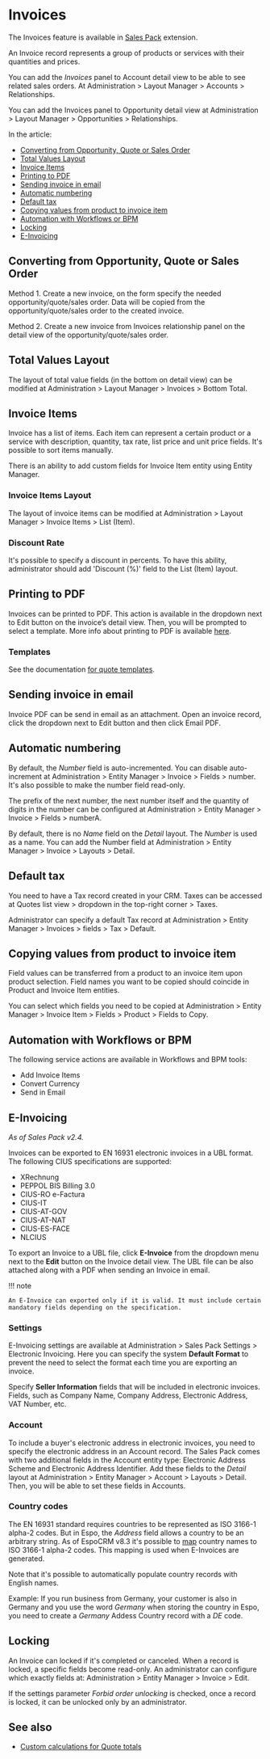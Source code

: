 # Invoices

The Invoices feature is available in [Sales Pack](https://www.espocrm.com/extensions/sales-pack/) extension.

An Invoice record represents a group of products or services with their quantities and prices.

You can add the *Invoices* panel to Account detail view to be able to see related sales orders. At Administration > Layout Manager > Accounts > Relationships.

You can add the Invoices panel to Opportunity detail view at Administration > Layout Manager > Opportunities > Relationships.

In the article:

* [Converting from Opportunity, Quote or Sales Order](#converting-from-opportunity-quote-or-sales-order)
* [Total Values Layout](#total-values-layout)
* [Invoice Items](#invoice-items)
* [Printing to PDF](#printing-to-pdf)
* [Sending invoice in email](#sending-invoice-in-email)
* [Automatic numbering](#automatic-numbering)
* [Default tax](#default-tax)
* [Copying values from product to invoice item](#copying-values-from-product-to-invoice-item)
* [Automation with Workflows or BPM](#automation-with-workflows-or-bpm)
* [Locking](#locking)
* [E-Invoicing](#e-invoicing)

## Converting from Opportunity, Quote or Sales Order

Method 1. Create a new invoice, on the form specify the needed opportunity/quote/sales order. Data will be copied from the opportunity/quote/sales order to the created invoice.

Method 2. Create a new invoice from Invoices relationship panel on the detail view of the opportunity/quote/sales order.

## Total Values Layout

The layout of total value fields (in the bottom on detail view) can be modified at Administration > Layout Manager > Invoices > Bottom Total.

## Invoice Items

Invoice has a list of items. Each item can represent a certain product or a service with description, quantity, tax rate, list price and unit price fields. It's possible to sort items manually.

There is an ability to add custom fields for Invoice Item entity using Entity Manager.

### Invoice Items Layout

The layout of invoice items can be modified at Administration > Layout Manager > Invoice Items > List (Item).

### Discount Rate

It's possible to specify a discount in percents. To have this ability, administrator should add 'Discount (%)' field to the List (Item) layout.

## Printing to PDF

Invoices can be printed to PDF. This action is available in the dropdown next to Edit button on the invoice’s detail view. Then, you will be prompted to select a template. More info about printing to PDF is available [here](printing-to-pdf.md).

### Templates

See the documentation [for quote templates](quotes.md#templates).

## Sending invoice in email

Invoice PDF can be send in email as an attachment. Open an invoice record, click the dropdown next to Edit button and then click Email PDF.

## Automatic numbering

By default, the *Number* field is auto-incremented. You can disable auto-increment at Administration > Entity Manager > Invoice > Fields > number. It's also possible to make the number field read-only.

The prefix of the next number, the next number itself and the quantity of digits in the number can be configured at Administration > Entity Manager > Invoice > Fields > numberA.

By default, there is no *Name* field on the *Detail* layout. The *Number* is used as a name. You can add the Number field at Administration > Entity Manager > Invoice > Layouts > Detail.

## Default tax

You need to have a Tax record created in your CRM. Taxes can be accessed at Quotes list view > dropdown in the top-right corner > Taxes.

Administrator can specify a default Tax record at Administration > Entity Manager > Invoices > fields > Tax > Default.

## Copying values from product to invoice item

Field values can be transferred from a product to an invoice item upon product selection. Field names you want to be copied should coincide in Product and Invoice Item entities.

You can select which fields you need to be copied at Administration > Entity Manager > Invoice Item > Fields > Product > Fields to Copy.

## Automation with Workflows or BPM

The following service actions are available in Workflows and BPM tools:

* Add Invoice Items
* Convert Currency
* Send in Email

## E-Invoicing

*As of Sales Pack v2.4.*

Invoices can be exported to EN 16931 electronic invoices in a UBL format. The following CIUS specifications are supported:

* XRechnung
* PEPPOL BIS Billing 3.0
* CIUS-RO e-Factura
* CIUS-IT
* CIUS-AT-GOV
* CIUS-AT-NAT
* CIUS-ES-FACE
* NLCIUS

To export an Invoice to a UBL file, click **E-Invoice** from the dropdown menu next to the **Edit** button on the Invoice detail view. The UBL file can be also attached along with a PDF when sending an Invoice in email.

!!! note

    An E-Invoice can exported only if it is valid. It must include certain mandatory fields depending on the specification.

### Settings

E-Invoicing settings are available at Administration > Sales Pack Settings > Electronic Invoicing. Here you can specify the system **Default Format** to prevent the need to select the format each time you are exporting an invoice.

Specify **Seller Information** fields that will be included in electronic invoices. Fields, such as Company Name, Company Address, Electronic Address, VAT Number, etc.

### Account

To include a buyer's electronic address in electronic invoices, you need to specify the electronic address in an Account record. The Sales Pack comes with two additional fields in the Account entity type: Electronic Address Scheme and Electronic Address Identifier. Add these fields to the *Detail* layout at Administration > Entity Manager > Account > Layouts > Detail. Then, you will be able to set these fields in Accounts.

### Country codes

The EN 16931 standard requires countries to be represented as ISO 3166-1 alpha-2 codes. But in Espo, the *Address* field allows a country to be an arbitrary string. As of EspoCRM v8.3 it's possible to [map](../administration/addresses.md) country names to ISO 3166-1 alpha-2 codes. This mapping is used when E-Invoices are generated.

Note that it's possible to automatically populate country records with English names.

Example: If you run business from Germany, your customer is also in Germany and you use the word *Germany* when storing the country in Espo, you need to create a *Germany* Addess Country record with a *DE* code.

## Locking

An Invoice can locked if it's completed or canceled. When a record is locked, a specific fields become read-only. An administrator can configure which exactly fields at: Administration > Entity Manager > Invoice > Edit.

If the settings parameter *Forbid order unlocking* is checked, once a record is locked, it can be unlocked only by an administrator.

## See also

* [Custom calculations for Quote totals](../development/quote-custom-calculations.md)
